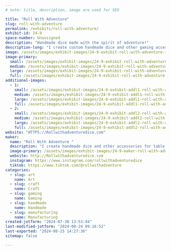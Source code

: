 ```yaml
---
# note: title, description, image are used for SEO

title: "Roll With Adventure"
slug: roll-with-adventure
permalink: /exhibits/roll-with-adventure/
exhibit-id: 24-9
space-number: Unassigned
description: "Handmade dice made with the spirit of adventure!"
description-long: "I create custom handmade dice and other gaming accessories for TTRPGS! This includes full sets, single dice, dice rolling potions, dice keychains, dice necklaces, stickers and pins based on original art, crocheted dice bags, dice jails, and dice boxes! "
image: /assets/images/exhibit-images/24-9-exhibit-roll-with-adventure-image000000-large.jpeg
image-primary: 
  small: /assets/images/exhibit-images/24-9-exhibit-roll-with-adventure-image000000-small.jpeg
  medium: /assets/images/exhibit-images/24-9-exhibit-roll-with-adventure-image000000-medium.jpeg
  large: /assets/images/exhibit-images/24-9-exhibit-roll-with-adventure-image000000-large.jpeg
  full: /assets/images/exhibit-images/24-9-exhibit-roll-with-adventure-image000000-full.jpeg
additional-images: 
  - 1:
    small: /assets/images/exhibit-images/24-9-exhibit-addl1-roll-with-adventure-dsc-0248-small.jpeg
    medium: /assets/images/exhibit-images/24-9-exhibit-addl1-roll-with-adventure-dsc-0248-medium.jpeg
    large: /assets/images/exhibit-images/24-9-exhibit-addl1-roll-with-adventure-dsc-0248-large.jpeg
    full: /assets/images/exhibit-images/24-9-exhibit-addl1-roll-with-adventure-dsc-0248-full.jpeg
  - 2:
    small: /assets/images/exhibit-images/24-9-exhibit-addl2-roll-with-adventure-img-0408-small.jpeg
    medium: /assets/images/exhibit-images/24-9-exhibit-addl2-roll-with-adventure-img-0408-medium.jpeg
    large: /assets/images/exhibit-images/24-9-exhibit-addl2-roll-with-adventure-img-0408-large.jpeg
    full: /assets/images/exhibit-images/24-9-exhibit-addl2-roll-with-adventure-img-0408-full.jpeg
website: "HTTPS://Rollwithadventuredice.com"
maker: 
  name: "Roll With Adventure "
  description: "I create handmade dice and other accessories for table top roleplaying games! "
  image-primary: /assets/images/exhibit-images/24-9-maker-roll-with-adventure-roll-with-adventure-logo-medium.png
  website: http://Rollwithadventuredice.com
  instagram: https://www.instagram.com/rollwithadventuredice
  tiktok: https://www.tiktok.com/@rollwithadventure
categories: 
  - slug: art
    name: Art
  - slug: craft
    name: Craft
  - slug: gaming
    name: Gaming
  - slug: handmade
    name: Handmade
  - slug: manufacturing
    name: Manufacturing
created-jotform: "2024-07-30 13:53:44"
last-modified-jotform: "2024-08-24 09:16:52"
last-exported: "2024-08-25 14:27:36"
sitemap: false

---
```

